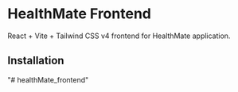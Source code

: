  
# HealthMate Frontend

React + Vite + Tailwind CSS v4 frontend for HealthMate application.

## Installation

"# healthMate_frontend" 
